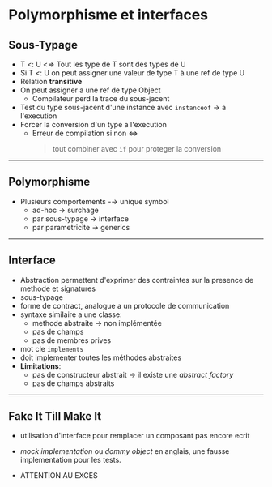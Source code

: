# Polymorphisme et interfaces

## Sous-Typage

- T <: U <$\Rightarrow$ Tout les type de T sont des types de U
- Si T <: U on peut assigner une valeur de type T à une ref de type U
- Relation **transitive**
- On peut assigner a une ref de type Object
  - Compilateur perd la trace du sous-jacent
- Test du type sous-jacent d'une instance avec `instanceof` $\rightarrow$ a l'execution
- Forcer la conversion d'un type a l'execution
  - Erreur de compilation si non $\iff$
      > tout combiner avec `if` pour proteger la conversion

---

## Polymorphisme

- Plusieurs comportements -$\rightarrow$ unique symbol
  - ad-hoc $\rightarrow$ surchage
  - par sous-typage $\rightarrow$ interface
  - par parametricite $\rightarrow$ generics

---

## Interface

- Abstraction permettent d'exprimer des contraintes sur la presence de methode et signatures
- sous-typage
- forme de contract, analogue a un protocole de communication
- syntaxe similaire a une classe:
  - methode abstraite $\rightarrow$ non implémentée
  - pas de champs
  - pas de membres prives
- mot cle `implements`
- doit implementer toutes les méthodes abstraites
- **Limitations**:
  - pas de constructeur abstrait $\rightarrow$ il existe une _abstract factory_
  - pas de champs abstraits

---

## Fake It Till Make It

- utilisation d'interface pour remplacer un composant pas encore ecrit
- _mock implementation_ ou _dommy object_ en anglais, une fausse implementation pour les tests.

- ATTENTION AU EXCES
